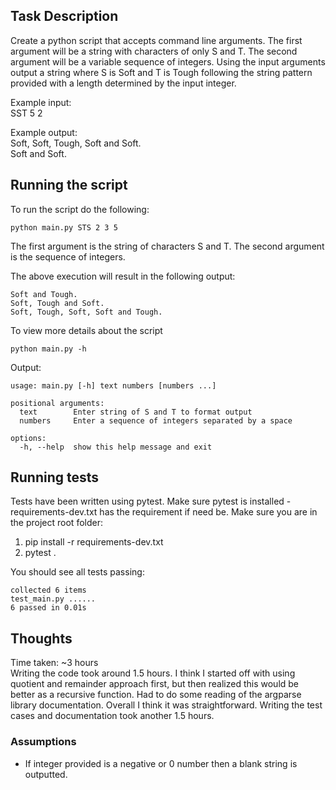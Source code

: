 ## Task Description

Create a python script that accepts command line arguments. The first argument will be a string with characters of only S and T. The second argument will be a variable sequence of integers. Using the input arguments output a string where S is Soft and T is Tough following the string pattern provided with a length determined by the input integer.

Example input:  
SST 5 2

Example output:  
Soft, Soft, Tough, Soft and Soft.  
Soft and Soft.

## Running the script

To run the script do the following:

`python main.py STS 2 3 5`

The first argument is the string of characters S and T. The second argument is the sequence of integers.

The above execution will result in the following output:

```
Soft and Tough.
Soft, Tough and Soft.
Soft, Tough, Soft, Soft and Tough.
```
To view more details about the script

`python main.py -h`

Output:

```
usage: main.py [-h] text numbers [numbers ...]

positional arguments:
  text        Enter string of S and T to format output
  numbers     Enter a sequence of integers separated by a space

options:
  -h, --help  show this help message and exit
```

## Running tests

Tests have been written using pytest. Make sure pytest is installed - requirements-dev.txt has the requirement if need be. Make sure you are in the project root folder:

1. pip install -r requirements-dev.txt
2. pytest .

You should see all tests passing:

```
collected 6 items
test_main.py ......
6 passed in 0.01s
```

## Thoughts

Time taken: ~3 hours  
Writing the code took around 1.5 hours. I think I started off with using quotient and remainder approach first, but then realized this would be better as a recursive function. Had to do some reading of the argparse library documentation. Overall I think it was straightforward.
Writing the test cases and documentation took another 1.5 hours.

### Assumptions 
- If integer provided is a negative or 0 number then a blank string is outputted.
